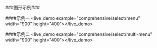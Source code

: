 ###图形示例###

####示例一
<live_demo example="comprehensive/select/menu" width="900" height="400"></live_demo>

####示例二
<live_demo example="comprehensive/select/multi-menu" width="900" height="400"></live_demo>



